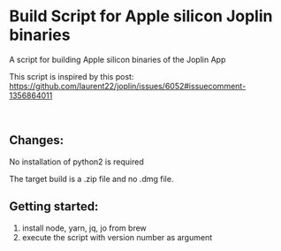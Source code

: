 # Build Script for Apple silicon Joplin binaries
A script for building Apple silicon binaries of the Joplin App

This script is inspired by this post:
https://github.com/laurent22/joplin/issues/6052#issuecomment-1356864011

<br>

## Changes:

No installation of python2 is required

The target build is a .zip file and no .dmg file.

##  Getting started:

1. install node, yarn, jq, jo from brew
2. execute the script with version number as argument
